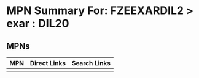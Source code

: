 



# MPN Summary For: FZEEXARDIL2 > exar : DIL20

## MPNs
  

|MPN|Direct Links|Search Links|
| :--- | :--- | :--- |
||||

